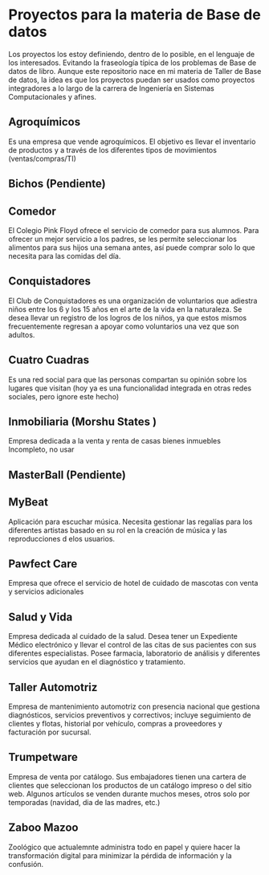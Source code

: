 # Proyectos para la materia de Base de datos

Los proyectos los estoy definiendo, dentro de lo posible, en el lenguaje de los interesados. Evitando la fraseología típica de los problemas de Base de datos de libro. Aunque este repositorio nace en mi materia de Taller de Base de datos, la idea es que los proyectos puedan ser usados como proyectos integradores a lo largo de la carrera de Ingeniería en Sistemas Computacionales y afines.


## Agroquímicos 
Es una empresa que vende agroquímicos. El objetivo es llevar el inventario de productos y a través de los diferentes tipos de movimientos (ventas/compras/TI)

## Bichos (Pendiente)

## Comedor
El Colegio Pink Floyd ofrece el servicio de comedor para sus alumnos. Para ofrecer un mejor servicio a los padres, se les permite seleccionar los alimentos para sus hijos una semana antes, así puede comprar solo lo que necesita para las comidas del día.

## Conquistadores
El Club de Conquistadores es una organización de voluntarios que adiestra niños entre los 6 y los 15 años en el arte de la vida en la naturaleza. Se desea llevar un registro de los logros de los niños, ya que estos mismos frecuentemente regresan a apoyar como voluntarios una vez que son adultos.

## Cuatro Cuadras
Es una red social para que las personas compartan su opinión sobre los lugares que visitan (hoy ya es una funcionalidad integrada en otras redes sociales, pero ignore este hecho)

## Inmobiliaria (Morshu States )
Empresa dedicada a la venta y renta de casas bienes inmuebles
Incompleto, no usar

## MasterBall (Pendiente)

## MyBeat
Aplicación para escuchar música. Necesita gestionar las regalías para los diferentes artistas basado en su rol en la creación de música y las reproducciones d elos usuarios.

## Pawfect Care
Empresa que ofrece el servicio de hotel de cuidado de mascotas con venta y servicios adicionales

## Salud y Vida 
Empresa dedicada al cuidado de la salud. Desea tener un Expediente Médico electrónico y llevar el control de las citas de sus pacientes con sus diferentes especialistas. Posee farmacia, laboratorio de análisis y diferentes servicios que ayudan en el diagnóstico y tratamiento.

## Taller Automotriz
Empresa de mantenimiento automotriz con presencia nacional que gestiona diagnósticos, servicios preventivos y correctivos; incluye seguimiento de clientes y flotas, historial por vehículo, compras a proveedores y facturación por sucursal.

## Trumpetware
Empresa de venta por catálogo. Sus embajadores tienen una cartera de clientes que seleccionan los productos de un catálogo impreso o del sitio web. Algunos artículos se venden durante muchos meses, otros solo por temporadas (navidad, dia de las madres, etc.)

## Zaboo Mazoo
Zoológico que actualemnte administra todo en papel y quiere hacer la transformación digital para minimizar la pérdida de información y la confusión.

